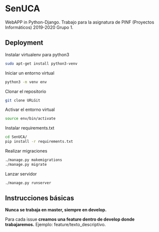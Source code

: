 # SenUCA
WebAPP in Python-Django. Trabajo para la asignatura de PINF (Proyectos Informáticos) 2019-2020 Grupo 1.

## Deployment

Instalar virtualenv para python3
```bash
sudo apt-get install python3-venv
```

Iniciar un entorno virtual
```bash
python3 -m venv env
```

Clonar el repositorio 
```bash
git clone URLGit
```

Activar el entorno virtual
```bash
source env/bin/activate
```

Instalar requirements.txt
```bash
cd SenUCA/
pip install -r requirements.txt
```

Realizar migraciones
```bash
./manage.py makemigrations
./manage.py migrate
```

Lanzar servidor
```bash
./manage.py runserver
```

## Instrucciones básicas

**Nunca se trabaja en master, siempre en develop.**

Para cada issue **creamos una feature dentro de develop donde trabajaremos.** Ejemplo: feature/texto_descriptivo. 
